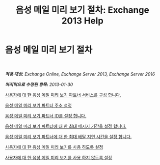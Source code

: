 ﻿---
title: '음성 메일 미리 보기 절차: Exchange 2013 Help'
TOCTitle: 음성 메일 미리 보기 절차
ms:assetid: 3154be11-1a9d-4e51-a2d0-592ddbcca7b1
ms:mtpsurl: https://technet.microsoft.com/ko-kr/library/JJ938009(v=EXCHG.150)
ms:contentKeyID: 52057905
ms.date: 05/22/2018
mtps_version: v=EXCHG.150
ms.translationtype: MT
---

# 음성 메일 미리 보기 절차

 

_**적용 대상:** Exchange Online, Exchange Server 2013, Exchange Server 2016_

_**마지막으로 수정된 항목:** 2013-01-30_

[사용자에 대 한 음성 메일 미리 보기 파트너 서비스를 구성 합니다.](configure-voice-mail-preview-partner-services-for-users-exchange-2013-help.md)

[음성 메일 미리 보기 파트너 주소 설정](set-the-voice-mail-preview-partner-address-exchange-2013-help.md)

[음성 메일 미리 보기 파트너 ID를 설정 합니다.](set-the-voice-mail-preview-partner-id-exchange-2013-help.md)

[음성 메일 미리 보기 파트너에 대 한 최대 메시지 기간을 설정 합니다.](set-the-maximum-message-duration-for-a-voice-mail-preview-partner-exchange-2013-help.md)

[음성 메일 미리 보기 파트너에 대 한 최대 배달 지연 시간을 설정 합니다.](set-the-maximum-delivery-delay-for-a-voice-mail-preview-partner-exchange-2013-help.md)

[사용자에 대 한 음성 메일 미리 보기를 사용 하도록 설정](enable-voice-mail-preview-for-users-exchange-2013-help.md)

[사용자에 대 한 음성 메일 미리 보기를 사용 하지 않도록 설정](disable-voice-mail-preview-for-users-exchange-2013-help.md)

